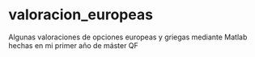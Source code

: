 # valoracion_europeas
Algunas valoraciones de opciones europeas y griegas mediante Matlab hechas en mi primer año de máster QF
